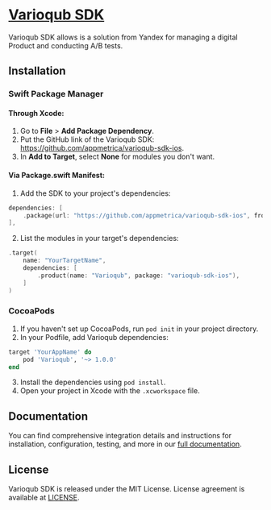 # [Varioqub SDK](https://varioqub.ru)

Varioqub SDK allows is a solution from Yandex for managing a digital Product and conducting A/B tests.

## Installation

### Swift Package Manager

#### Through Xcode:

1. Go to **File** > **Add Package Dependency**.
2. Put the GitHub link of the Varioqub SDK: https://github.com/appmetrica/varioqub-sdk-ios.
3. In **Add to Target**, select **None** for modules you don't want.

#### Via Package.swift Manifest:

1. Add the SDK to your project's dependencies:

```swift
dependencies: [
    .package(url: "https://github.com/appmetrica/varioqub-sdk-ios", from: "1.0.0")
],
```

2. List the modules in your target's dependencies:

```swift
.target(
    name: "YourTargetName",
    dependencies: [
        .product(name: "Varioqub", package: "varioqub-sdk-ios"),
    ]
)
```

### CocoaPods

1. If you haven't set up CocoaPods, run `pod init` in your project directory.
2. In your Podfile, add Varioqub dependencies:

```ruby
target 'YourAppName' do
    pod 'Varioqub', '~> 1.0.0'
end
```

3. Install the dependencies using `pod install`.
4. Open your project in Xcode with the `.xcworkspace` file.

## Documentation

You can find comprehensive integration details and instructions for installation, configuration, testing, and more in our [full documentation](https://yandex.com/support/varioqub-app/en/sdk/ios/integration).

## License

Varioqub SDK is released under the MIT License.
License agreement is available at [LICENSE](LICENSE).
